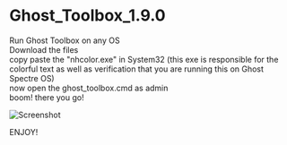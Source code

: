 # Ghost_Toolbox_1.9.0

Run Ghost Toolbox on any OS <br>
Download the files  <br>
copy paste the "nhcolor.exe" in System32 (this exe is responsible for the colorful text as well as verification that you are running this on Ghost Spectre OS) <br>
now open the ghost_toolbox.cmd as admin <br>
boom! there you go! <br>

![Screenshot](https://user-images.githubusercontent.com/85176292/131864804-c49b0d1e-79d8-4d20-8256-a62f703c1bd7.png)

ENJOY!
